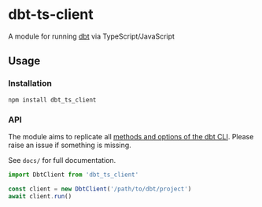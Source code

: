 # dbt-ts-client

A module for running [dbt](https://getdbt.com) via TypeScript/JavaScript

## Usage
### Installation
`npm install dbt_ts_client`

### API
The module aims to replicate all [methods and options of the dbt CLI](https://docs.getdbt.com/reference/dbt-commands). Please raise an issue if something is missing.

See `docs/` for full documentation.
```ts
import DbtClient from 'dbt_ts_client'

const client = new DbtClient('/path/to/dbt/project')
await client.run()
```
